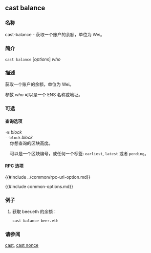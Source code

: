 ## cast balance

### 名称

cast-balance - 获取一个账户的余额，单位为 Wei。

### 简介

``cast balance`` [*options*] *who*

### 描述

获取一个账户的余额，单位为 Wei。

参数 *who* 可以是一个 ENS 名称或地址。

### 可选

#### 查询选项

`-B` *block*  
`--block` *block*  
&nbsp;&nbsp;&nbsp;&nbsp;你想查询的区块高度。

&nbsp;&nbsp;&nbsp;&nbsp;可以是一个区块编号，或任何一个标签: `earliest`, `latest` 或者 `pending`。

#### RPC 选项

{{#include ../common/rpc-url-option.md}}

{{#include common-options.md}}

### 例子

1. 获取 beer.eth 的余额：
    ```sh
    cast balance beer.eth
    ```

### 请参阅

[cast](./cast.md), [cast nonce](./cast-nonce.md)
